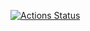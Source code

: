 [![Actions Status](https://github.com/goohopeteam/auth-service/workflows/CI/badge.svg)](https://github.com/goohopeteam/auth-service/actions)